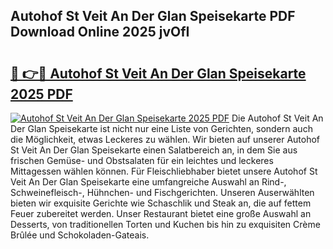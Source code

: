## Autohof St Veit An Der Glan Speisekarte PDF Download Online 2025 jvOfI

# <h2><a href="http://gc9g8q.nevu.top/?p=Autohof+St+Veit+An+Der+Glan+Speisekarte">🔗 👉🔴 Autohof St Veit An Der Glan Speisekarte 2025 PDF</a></h2>

[![Autohof St Veit An Der Glan Speisekarte 2025 PDF](https://i.imgur.com/dBaPXMq.png)](http://gc9g8q.nevu.top/?p=Autohof+St+Veit+An+Der+Glan+Speisekarte)
Die Autohof St Veit An Der Glan Speisekarte ist nicht nur eine Liste von Gerichten, sondern auch die Möglichkeit, etwas Leckeres zu wählen. Wir bieten auf unserer Autohof St Veit An Der Glan Speisekarte einen Salatbereich an, in dem Sie aus frischen Gemüse- und Obstsalaten für ein leichtes und leckeres Mittagessen wählen können. Für Fleischliebhaber bietet unsere Autohof St Veit An Der Glan Speisekarte eine umfangreiche Auswahl an Rind-, Schweinefleisch-, Hühnchen- und Fischgerichten. Unseren Auserwählten bieten wir exquisite Gerichte wie Schaschlik und Steak an, die auf fettem Feuer zubereitet werden. Unser Restaurant bietet eine große Auswahl an Desserts, von traditionellen Torten und Kuchen bis hin zu exquisiten Crème Brûlée und Schokoladen-Gateais.
